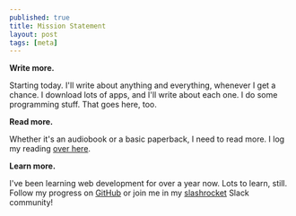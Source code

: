 ```yaml
---
published: true
title: Mission Statement
layout: post
tags: [meta]
---
```

**Write more.**

Starting today. I'll write about anything and everything, whenever I get a chance. I download lots of apps, and I'll write about each one. I do some programming stuff. That goes here, too.

**Read more.**

Whether it's an audiobook or a basic paperback, I need to read more. I log my reading [over here](read.seanosaur.com).

**Learn more.**

I've been learning web development for over a year now. Lots to learn, still. Follow my progress on [GitHub](github.com/seanosaur) or join me in my [slashrocket](slashrocket.io) Slack community!